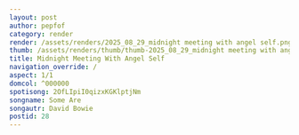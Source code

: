 ```yaml
---
layout: post
author: pepfof
category: render
render: /assets/renders/2025_08_29_midnight meeting with angel self.png
thumb: /assets/renders/thumb/thumb-2025_08_29_midnight meeting with angel self.png
title: Midnight Meeting With Angel Self
navigation_override: /
aspect: 1/1
domcol: ^000000
spotisong: 2OfLIpiI0qizxKGKlptjNm
songname: Some Are
songautr: David Bowie
postid: 28
---
```


<!--USER BEGIN 1-->

<!--USER END 1-->

<!--more-->
<!--USER BEGIN 2-->

<!--USER END 2-->

